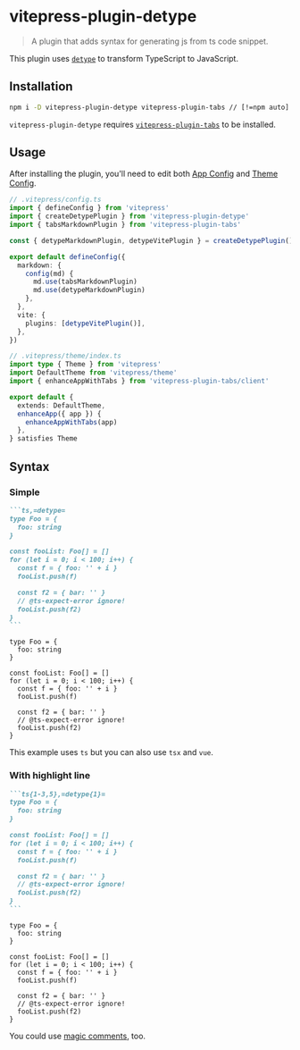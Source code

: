 # vitepress-plugin-detype

> A plugin that adds syntax for generating js from ts code snippet.

<version-badge package="vitepress-plugin-detype" />

This plugin uses [`detype`](https://github.com/cyco130/detype) to transform TypeScript to JavaScript.

## Installation

```sh
npm i -D vitepress-plugin-detype vitepress-plugin-tabs // [!=npm auto]
```

`vitepress-plugin-detype` requires [`vitepress-plugin-tabs`](../tabs/) to be installed.

## Usage

After installing the plugin, you'll need to edit both [App Config](https://vitepress.vuejs.org/config/app-configs) and [Theme Config](https://vitepress.vuejs.org/config/theme-configs).

```ts
// .vitepress/config.ts
import { defineConfig } from 'vitepress'
import { createDetypePlugin } from 'vitepress-plugin-detype'
import { tabsMarkdownPlugin } from 'vitepress-plugin-tabs'

const { detypeMarkdownPlugin, detypeVitePlugin } = createDetypePlugin()

export default defineConfig({
  markdown: {
    config(md) {
      md.use(tabsMarkdownPlugin)
      md.use(detypeMarkdownPlugin)
    },
  },
  vite: {
    plugins: [detypeVitePlugin()],
  },
})
```

```ts
// .vitepress/theme/index.ts
import type { Theme } from 'vitepress'
import DefaultTheme from 'vitepress/theme'
import { enhanceAppWithTabs } from 'vitepress-plugin-tabs/client'

export default {
  extends: DefaultTheme,
  enhanceApp({ app }) {
    enhanceAppWithTabs(app)
  },
} satisfies Theme
```

## Syntax

### Simple

````md
```ts,=detype=
type Foo = {
  foo: string
}

const fooList: Foo[] = []
for (let i = 0; i < 100; i++) {
  const f = { foo: '' + i }
  fooList.push(f)

  const f2 = { bar: '' }
  // @ts-expect-error ignore!
  fooList.push(f2)
}
```
````

```ts,=detype=
type Foo = {
  foo: string
}

const fooList: Foo[] = []
for (let i = 0; i < 100; i++) {
  const f = { foo: '' + i }
  fooList.push(f)

  const f2 = { bar: '' }
  // @ts-expect-error ignore!
  fooList.push(f2)
}
```

This example uses `ts` but you can also use `tsx` and `vue`.

### With highlight line

````md
```ts{1-3,5},=detype{1}=
type Foo = {
  foo: string
}

const fooList: Foo[] = []
for (let i = 0; i < 100; i++) {
  const f = { foo: '' + i }
  fooList.push(f)

  const f2 = { bar: '' }
  // @ts-expect-error ignore!
  fooList.push(f2)
}
```
````

```ts{1-3,5},=detype{1}=
type Foo = {
  foo: string
}

const fooList: Foo[] = []
for (let i = 0; i < 100; i++) {
  const f = { foo: '' + i }
  fooList.push(f)

  const f2 = { bar: '' }
  // @ts-expect-error ignore!
  fooList.push(f2)
}
```

You could use [magic comments](https://github.com/cyco130/detype/blob/main/README.md#magic-comments), too.
